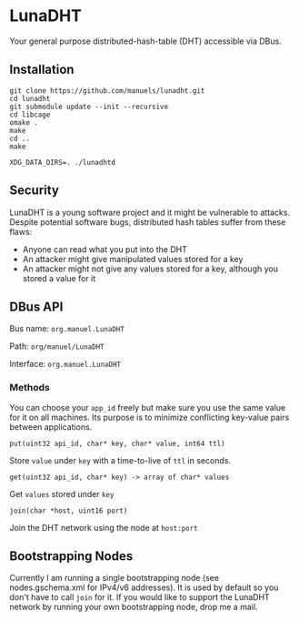 # LunaDHT

Your general purpose distributed-hash-table (DHT) accessible via DBus.

## Installation

    git clone https://github.com/manuels/lunadht.git
    cd lunadht
    git submodule update --init --recursive
    cd libcage
    omake .
    make
    cd ..
    make
    
    XDG_DATA_DIRS=. ./lunadhtd
    

## Security

LunaDHT is a young software project and it might be vulnerable to attacks.
Despite potential software bugs, distributed hash tables suffer from these flaws:

- Anyone can read what you put into the DHT
- An attacker might give manipulated values stored for a key
- An attacker might not give any values stored for a key, although you stored a value for it

## DBus API

Bus name: `org.manuel.LunaDHT`

Path: `org/manuel/LunaDHT`

Interface: `org.manuel.LunaDHT`

### Methods

You can choose your `app_id` freely but make sure you use the same value for it on all machines. Its purpose is to minimize conflicting key-value pairs between applications.

    put(uint32 api_id, char* key, char* value, int64 ttl)
Store `value` under `key` with a time-to-live of `ttl` in seconds.

    get(uint32 api_id, char* key) -> array of char* values
Get `values` stored under `key`
    
    join(char *host, uint16 port)
Join the DHT network using the node at `host:port`

## Bootstrapping Nodes
Currently I am running a single bootstrapping node (see nodes.gschema.xml for IPv4/v6 addresses). It is used by default so you don't have to call `join` for it.
If you would like to support the LunaDHT network by running your own bootstrapping node, drop me a mail.
